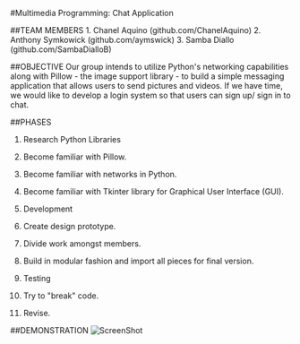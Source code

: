 #Multimedia Programming: Chat Application

##TEAM MEMBERS 
	1. Chanel Aquino (github.com/ChanelAquino)
	2. Anthony Symkowick (github.com/aymswick)
	3. Samba Diallo (github.com/SambaDialloB)

##OBJECTIVE 
Our group intends to utilize Python's networking capabilities along with Pillow - the image support library - to build a simple messaging application that allows users to send pictures and videos. If we have time, we would like to develop a login system so that users can sign up/ sign in to chat.

##PHASES
1. Research Python Libraries
  1. Become familiar with Pillow.
  2. Become familiar with networks in Python.
  3. Become familiar with Tkinter library for Graphical User Interface (GUI).

2.  Development
  1. Create design prototype.
  2. Divide work amongst members.
  3. Build in modular fashion and import all pieces for final version.

3.  Testing
  1. Try to "break" code.
  2. Revise.


##DEMONSTRATION
![ScreenShot](blob:https%3A//drive.google.com/d629c11b-6080-491d-904a-a780e93d8739)